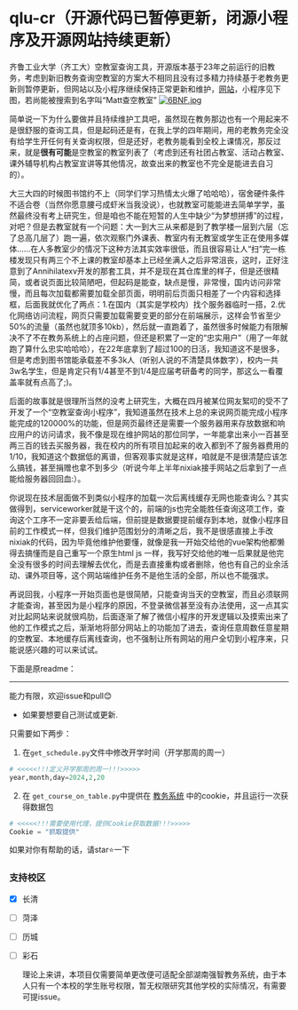 # qlu-cr（开源代码已暂停更新，闭源小程序及开源网站持续更新）

齐鲁工业大学（齐工大）空教室查询工具，开源版本基于23年之前运行的旧教务，考虑到新旧教务查询空教室的方案大不相同且没有过多精力持续基于老教务更新则暂停更新，但网站以及小程序继续保持正常更新和维护，[网站](https://qlu.nixiak.xyz/)，小程序见下图，若尚能被搜索到名字叫“Matt查空教室” [![6BNF.jpg](https://cdn-p.freejishu.com/img/2023/12/10/6BNF.jpg)](https://img.freejishu.com/image/6BNF)

简单说一下为什么要做并且持续维护工具吧，虽然现在教务那边也有一个用起来不是很舒服的查询工具，但是起码还是有，在我上学的四年期间，用的老教务完全没有给学生开任何有关查询权限，但是还好，老教务能看到全校上课情况，那反过来，就是**很有可能**是空教室的教室列表了（考虑到还有社团占教室、活动占教室、课外辅导机构占教室宣讲等其他情况，故查出来的教室也不完全是能进去自习的）。

大三大四的时候图书馆约不上（同学们学习热情太火爆了哈哈哈），宿舍硬件条件不适合卷（当然你愿意腰弓成虾米当我没说），也就教室可能能进去简单学学，虽然最终没有考上研究生，但是咱也不能在短暂的人生中缺少“为梦想拼搏”的过程，对吧？但是去教室就有一个问题：大一到大三从来都是到了教学楼一层到六层（忘了总高几层了）跑一遍，依次观察门外课表、教室内有无教室或学生正在使用多媒体……在人多教室少的情况下这种方法其实效率很低，而且很容易让人“扫”完一栋楼发现只有两三个不上课的教室却基本上已经坐满人之后非常沮丧，这时，正好注意到了Annihilatexv开发的那套工具，并不是现在其仓库里的样子，但是还很精简，或者说页面比较简陋吧，但起码是能查，缺点是慢，非常慢，国内访问非常慢，而且每次加载都需要加载全部页面，明明前后页面只相差了一个内容和选择框，后面我就优化了两点：1.在国内（其实是学校内）找个服务器临时一搭，2.优化网络访问流程，网页只需要加载需要变更的部分在前端展示，这样会节省至少50%的流量（虽然也就顶多10kb），然后就一直跑着了，虽然很多时候能力有限解决不了不在教务系统上的占座问题，但还是积累了一定的“忠实用户”（用了一年就跑了算什么忠实哈哈哈），在22年底拿到了超过100的日活，我知道这不是很多，但是考虑到图书馆能承载差不多3k人（听别人说的不清楚具体数字），校内一共3w名学生，但是肯定只有1/4甚至不到1/4是应届考研备考的同学，那这么一看覆盖率就有点高了;)。

后面的故事就是很理所当然的没考上研究生，大概在四月被某位网友絮叨的受不了开发了一个“空教室查询小程序”，我知道虽然在技术上总的来说网页能完成小程序能完成的120000%的功能，但是网页最终还是需要一个服务器用来存放数据和响应用户的访问请求，我不像是现在维护网站的那位同学，一年能拿出来小一百甚至两三百的钱去买服务器，我在校内的所有项目加起来的收入都到不了服务器费用的1/10，我知道这个数据低的离谱，但客观事实就是这样，咱就是不是很清楚应该怎么搞钱，甚至捐赠也拿不到多少（听说今年上半年nixiak接手网站之后拿到了一点能给服务器回回血:）。

你说现在技术层面做不到类似小程序的加载一次后离线缓存无网也能查询么？其实做得到，serviceworker就是干这个的，前端的js也完全能胜任查询这项工作，查询这个工序不一定非要丢给后端，但前提是数据要提前缓存到本地，就像小程序目前的工作模式一样，但我们维护范围划分的清晰之后，我不是很感直接上手改nixiak的代码，因为毕竟他维护他要懂，就像是我一开始交给他的vue架构他都懒得去搞懂而是自己重写一个原生html js 一样，我写好交给他的唯一后果就是他完全没有很多的时间去理解去优化，而是去直接重构或者删除，他也有自己的业余活动、课外项目等，这个网站端维护任务不是他生活的全部，所以也不能强求。

再说回我，小程序一开始页面也是很简陋，只能查询当天的空教室，而且必须联网才能查询，甚至因为是小程序的原因，不登录微信甚至没有办法使用，这一点其实对比起网站来说就很鸡肋，后面逐渐了解了微信小程序的开发逻辑以及摸索出来了他的工作模式之后，渐渐地将部分网站上的功能加了进去，查询任意周数任意星期的空教室、本地缓存后离线查询，也不强制让所有网站的用户全切到小程序来，只能说感兴趣的可以来试试。

下面是原readme：

------



能力有限，欢迎issue和pull😊

- 如果要想要自己测试或更新.
> 
只需要如下两步：
1. 在```get_schedule.py```文件中修改开学时间（开学那周的周一）
```python
# <<<<<!!!定义开学那周的周一!!!>>>>>
year,month,day=2024,2,20
```
2. 在 ```get_course_on_table.py```中提供在 [教务系统](http://jwxt-qlu-edu-cn.vpn.qlu.edu.cn/) 中的cookie，并且运行一次获得数据包
```python
# <<<<<!!!需要使用代理，提供Cookie获取数据!!!>>>>>
Cookie = "抓取提供"
```




如果对你有帮助的话，请star⭐一下

### 支持校区
- [x] 长清
- [ ] 菏泽
- [ ] 历城
- [ ] 彩石
  
  理论上来讲，本项目仅需要简单更改便可适配全部湖南强智教务系统，由于本人只有一个本校的学生账号权限，暂无权限研究其他学校的实际情况，有需要可提issue。
  

  
